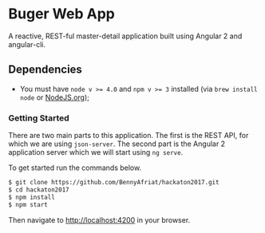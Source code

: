 # Buger Web App

A reactive, REST-ful master-detail application built using Angular 2 and angular-cli.

## Dependencies
- You must have `node v >= 4.0` and `npm v >= 3` installed (via `brew install node` or [NodeJS.org](https://nodejs.org/en/));

### Getting Started

There are two main parts to this application. The first is the REST API, for which we are using `json-server`. The second part is the Angular 2 application server which we will start using `ng serve`.  

To get started run the commands below.

```bash
$ git clone https://github.com/BennyAfriat/hackaton2017.git
$ cd hackaton2017
$ npm install
$ npm start
```

Then navigate to [http://localhost:4200](http://localhost:4200/#/items) in your browser.

